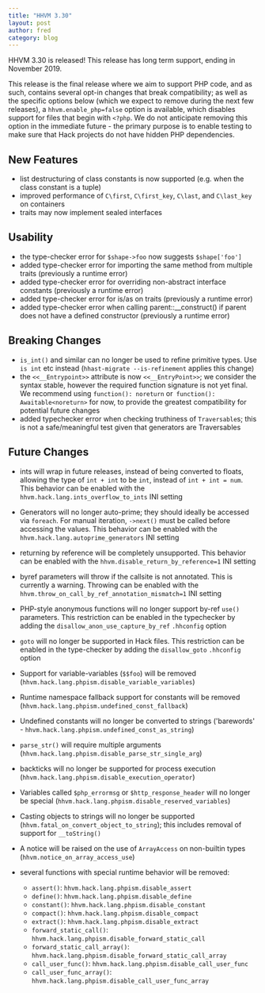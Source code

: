 ```yaml
---
title: "HHVM 3.30"
layout: post
author: fred
category: blog
---
```


HHVM 3.30 is released! This release has long term support, ending in November 2019.

This release is the final release where we aim to support PHP code, and as such, contains several opt-in changes that break compatibility; as well as the specific options below (which we expect to remove during the next few releases), a `hhvm.enable_php=false` option is available, which disables support for files that begin with `<?php`. We do not anticipate removing this option in the immediate future - the primary purpose is to enable testing to make sure that Hack projects do not have hidden PHP dependencies.

## New Features

* list destructuring of class constants is now supported (e.g. when the class constant is a tuple)
* improved performance of `C\first`, `C\first_key`, `C\last`, and `C\last_key` on containers
* traits may now implement sealed interfaces

## Usability

* the type-checker error for `$shape->foo` now suggests `$shape['foo']`
* added type-checker error for importing the same method from multiple traits (previously a runtime error)
* added type-checker error for overriding non-abstract interface constants (previously a runtime error)
* added type-checker error for is/as on traits (previously a runtime error)
* added type-checker error when calling parent::__construct() if parent does not have a defined constructor (previously a runtime error)

## Breaking Changes

* `is_int()` and similar can no longer be used to refine primitive types. Use `is int` etc instead (`hhast-migrate --is-refinement` applies this change)
* the `<<__Entrypoint>>` attribute is now `<<__EntryPoint>>`; we consider the syntax stable, however the required function signature is not yet final. We recommend using `function(): noreturn` or` function(): Awaitable<noreturn>` for now, to provide the greatest compatibility for potential future changes
* added typechecker error when checking truthiness of `Traversable`s; this is not a safe/meaningful test given that generators are Traversables

## Future Changes

* ints will wrap in future releases, instead of being converted to floats, allowing the type of `int + int` to be `int`, instead of `int + int = num`. This behavior can be enabled with the `hhvm.hack.lang.ints_overflow_to_ints` INI setting

* Generators will no longer auto-prime; they should ideally be accessed via `foreach`. For manual iteration, `->next()` must be called before accessing the values. This behavior can be enabled with the `hhvm.hack.lang.autoprime_generators` INI setting

* returning by reference will be completely unsupported. This behavior can be enabled with the `hhvm.disable_return_by_reference=1` INI setting
* byref parameters will throw if the callsite is not annotated. This is currently a warning. Throwing can be enabled with the `hhvm.throw_on_call_by_ref_annotation_mismatch=1` INI setting
* PHP-style anonymous functions will no longer support by-ref `use()` parameters. This restriction can be enabled in the typechecker by adding the `disallow_anon_use_capture_by_ref` `.hhconfig` option
* `goto` will no longer be supported in Hack files. This restriction can be enabled in the type-checker by adding the `disallow_goto` `.hhconfig` option
* Support for variable-variables (`$$foo`) will be removed (`hhvm.hack.lang.phpism.disable_variable_variables`)
* Runtime namespace fallback support for constants will be removed (`hhvm.hack.lang.phpism.undefined_const_fallback`)
* Undefined constants will no longer be converted to strings ('barewords' - `hhvm.hack.lang.phpism.undefined_const_as_string`)
* `parse_str()` will require multiple arguments (`hhvm.hack.lang.phpism.disable_parse_str_single_arg`)
* backticks will no longer be supported for process execution (`hhvm.hack.lang.phpism.disable_execution_operator`)
* Variables called `$php_errormsg` or `$http_response_header` will no longer be special (`hhvm.hack.lang.phpism.disable_reserved_variables`)
* Casting objects to strings will no longer be supported (`hhvm.fatal_on_convert_object_to_string`); this includes removal of support for `__toString()`
* A notice will be raised on the use of `ArrayAccess` on non-builtin types (`hhvm.notice_on_array_access_use`)
* several functions with special runtime behavior will be removed:
    * `assert()`: `hhvm.hack.lang.phpism.disable_assert`
    * `define()`: `hhvm.hack.lang.phpism.disable_define`
    * `constant()`: `hhvm.hack.lang.phpism.disable_constant`
    * `compact()`: `hhvm.hack.lang.phpism.disable_compact`
    * `extract()`: `hhvm.hack.lang.phpism.disable_extract`
    * `forward_static_call()`: `hhvm.hack.lang.phpism.disable_forward_static_call`
    * `forward_static_call_array()`: `hhvm.hack.lang.phpism.disable_forward_static_call_array`
    * `call_user_func()`: `hhvm.hack.lang.phpism.disable_call_user_func`
    * `call_user_func_array()`: `hhvm.hack.lang.phpism.disable_call_user_func_array`
